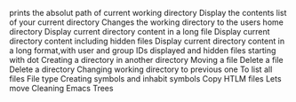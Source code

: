 prints the absolut path of current working directory
Display the contents list of your current directory
Changes the working directory to the users home directory
Display current directory content in a long file
Display current directory content including hidden files
Display current directory content in a long format,with user and group IDs displayed and hidden files starting with dot
Creating a directory in another directory
Moving a file
Delete a file
Delete a directory
Changing working directory to previous one
To list all files
File type
Creating symbols and inhabit symbols
Copy HTLM files
Lets move
Cleaning Emacs
Trees
